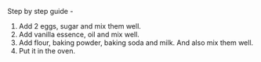 Step by step guide -

1) Add 2 eggs, sugar and mix them well.
2) Add vanilla essence, oil and mix well.
3) Add flour, baking powder, baking soda and milk. And also mix them well.
4) Put it in the oven.